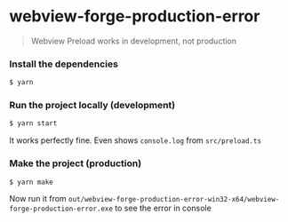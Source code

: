 # webview-forge-production-error

> Webview Preload works in development, not production 

### Install the dependencies

```bash
$ yarn
```

### Run the project locally (development)

```bash
$ yarn start
```

It works perfectly fine. Even shows `console.log` from `src/preload.ts`

### Make the project (production)

```bash
$ yarn make
```

Now run it from `out/webview-forge-production-error-win32-x64/webview-forge-production-error.exe` to see the error in console